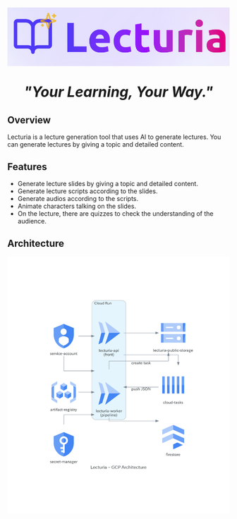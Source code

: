# ![logo](assets/logo.png)

<p align="center" style="font-size: 32px; font-weight: bold; font-style: italic;">
  <strong>"Your Learning, Your Way."</strong>
</p>

## Overview

Lecturia is a lecture generation tool that uses AI to generate lectures.
You can generate lectures by giving a topic and detailed content.

## Features

* Generate lecture slides by giving a topic and detailed content.
* Generate lecture scripts according to the slides.
* Generate audios according to the scripts.
* Animate characters talking on the slides.
* On the lecture, there are quizzes to check the understanding of the audience.

## Architecture

![Lecturia Architecture](assets/lecturia_arch.png)
